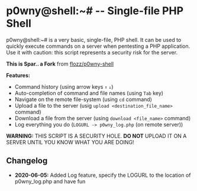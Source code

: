 # p0wny@shell:~# -- Single-file PHP Shell

p0wny@shell:~# is a very basic, single-file, PHP shell. It can be used to quickly execute commands on a server when pentesting a PHP application. Use it with caution: this script represents a security risk for the server.

**This is Spar.. a Fork** from [flozz/p0wny-shell](https://github.com/flozz/p0wny-shell)

**Features:**

* Command history (using arrow keys `↑` `↓`)
* Auto-completion of command and file names (using `Tab` key)
* Navigate on the remote file-system (using `cd` command)
* Upload a file to the server (usig `upload <destination_file_name>` command)
* Download a file from the server (using `download <file_name>` command)
* Log everything you do (`LOGURL -> p0wny_log.php` (on remote server))

**WARNING:** THIS SCRIPT IS A SECURITY HOLE. **DO NOT** UPLOAD IT ON A SERVER UNTIL YOU KNOW WHAT YOU ARE DOING!

## Changelog

* **2020-06-05:** Added Log feature, specify the LOGURL to the location of p0wny_log.php and have fun
